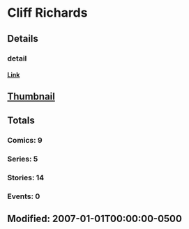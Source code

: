 # Cliff  Richards 
## Details
### detail
#### [Link](http://marvel.com/comics/creators/655/cliff_richards?utm_campaign=apiRef&utm_source=225578a89fc76f3d20fbffda5d17a88d)
## [Thumbnail](http://i.annihil.us/u/prod/marvel/i/mg/b/40/image_not_available.jpg)
## Totals
### Comics: 9
### Series: 5
### Stories: 14
### Events: 0
## Modified: 2007-01-01T00:00:00-0500